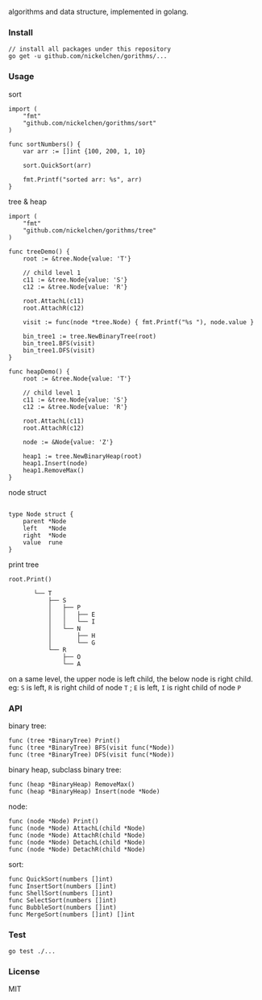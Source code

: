 algorithms and data structure, implemented in golang.

### Install

```
// install all packages under this repository
go get -u github.com/nickelchen/gorithms/...
```

### Usage

sort

```
import (
	"fmt"
	"github.com/nickelchen/gorithms/sort"
)

func sortNumbers() {
	var arr := []int {100, 200, 1, 10}

	sort.QuickSort(arr)

	fmt.Printf("sorted arr: %s", arr)
}

```

tree & heap

```
import (
	"fmt"
	"github.com/nickelchen/gorithms/tree"
)

func treeDemo() {
	root := &tree.Node{value: 'T'}

	// child level 1
	c11 := &tree.Node{value: 'S'}
	c12 := &tree.Node{value: 'R'}

	root.AttachL(c11)
	root.AttachR(c12)

	visit := func(node *tree.Node) { fmt.Printf("%s "), node.value }

	bin_tree1 := tree.NewBinaryTree(root)
	bin_tree1.BFS(visit)
	bin_tree1.DFS(visit)
}

func heapDemo() {
	root := &tree.Node{value: 'T'}

	// child level 1
	c11 := &tree.Node{value: 'S'}
	c12 := &tree.Node{value: 'R'}

	root.AttachL(c11)
	root.AttachR(c12)

	node := &Node{value: 'Z'}

	heap1 := tree.NewBinaryHeap(root)
	heap1.Insert(node)
	heap1.RemoveMax()
}
```

node struct

```

type Node struct {
	parent *Node
	left   *Node
	right  *Node
	value  rune
}

```

print tree

```
root.Print()

	   └── T
	       ├── S
	       │   ├── P
	       │   │   ├── E
	       │   │   └── I
	       │   └── N
	       │       ├── H
	       │       └── G
	       └── R
	           ├── O
	           └── A

```

on a same level, the upper node is left child, the below node is right child.
eg: `S` is left, `R` is right child of node `T` ; `E` is left, `I` is right child of node `P`

### API

binary tree:

```
func (tree *BinaryTree) Print()
func (tree *BinaryTree) BFS(visit func(*Node))
func (tree *BinaryTree) DFS(visit func(*Node))
```

binary heap, subclass binary tree:
```
func (heap *BinaryHeap) RemoveMax()
func (heap *BinaryHeap) Insert(node *Node)
```

node:
```
func (node *Node) Print()
func (node *Node) AttachL(child *Node)
func (node *Node) AttachR(child *Node)
func (node *Node) DetachL(child *Node)
func (node *Node) DetachR(child *Node)
```

sort:
```
func QuickSort(numbers []int)
func InsertSort(numbers []int)
func ShellSort(numbers []int)
func SelectSort(numbers []int)
func BubbleSort(numbers []int)
func MergeSort(numbers []int) []int
```

### Test

```
go test ./...
```

### License

MIT
